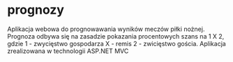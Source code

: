 # prognozy
Aplikacja webowa do prognowawania wyników meczów piłki nożnej.
Prognoza odbywa się na zasadzie pokazania procentowych szans na 1 X 2, gdzie
1 - zwycięstwo gospodarza
X - remis
2 - zwicięstwo gościa.
Aplikacja zrealizowana w technologii ASP.NET MVC
